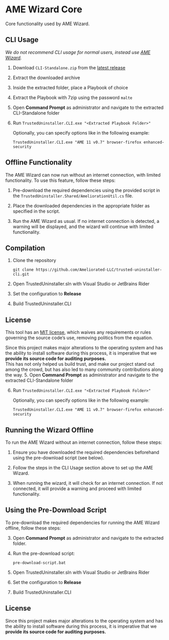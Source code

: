 # AME Wizard Core

Core functionality used by AME Wizard.

## CLI Usage

*We do not recommend CLI usage for normal users, instead use [AME Wizard](https://ameliorated.io/).*

1. Download `CLI-Standalone.zip` from the [latest release](https://github.com/Ameliorated-LLC/trusted-uninstaller-cli/releases/latest)

2. Extract the downloaded archive

3. Inside the extracted folder, place a Playbook of choice

4. Extract the Playbook with 7zip using the password `malte`

5. Open **Command Prompt** as administrator and navigate to the extracted CLI-Standalone folder

6. Run `TrustedUninstaller.CLI.exe "<Extracted Playbook Folder>"`

   Optionally, you can specify options like in the following example:
   ```
   TrustedUninstaller.CLI.exe "AME 11 v0.7" browser-firefox enhanced-security
   ```

## Offline Functionality

The AME Wizard can now run without an internet connection, with limited functionality. To use this feature, follow these steps:

1. Pre-download the required dependencies using the provided script in the `TrustedUninstaller.Shared/AmeliorationUtil.cs` file.

2. Place the downloaded dependencies in the appropriate folder as specified in the script.

3. Run the AME Wizard as usual. If no internet connection is detected, a warning will be displayed, and the wizard will continue with limited functionality.

## Compilation

1. Clone the repository
   ```
   git clone https://github.com/Ameliorated-LLC/trusted-uninstaller-cli.git
   ```
2. Open TrustedUninstaller.sln with Visual Studio or JetBrains Rider

3. Set the configuration to **Release**

4. Build TrustedUninstaller.CLI

## License
This tool has an [MIT license](https://en.wikipedia.org/wiki/MIT_License), which waives any requirements or rules governing the source code’s use, removing politics from the equation.

Since this project makes major alterations to the operating system and has the ability to install software during this process, it is imperative that we **provide its source code for auditing purposes.**  
This has not only helped us build trust, and make our project stand out among the crowd, but has also led to many community contributions along the way.
5. Open **Command Prompt** as administrator and navigate to the extracted CLI-Standalone folder

6. Run `TrustedUninstaller.CLI.exe "<Extracted Playbook Folder>"`

   Optionally, you can specify options like in the following example:
   ```
   TrustedUninstaller.CLI.exe "AME 11 v0.7" browser-firefox enhanced-security
   ```

## Running the Wizard Offline

To run the AME Wizard without an internet connection, follow these steps:

1. Ensure you have downloaded the required dependencies beforehand using the pre-download script (see below).

2. Follow the steps in the CLI Usage section above to set up the AME Wizard.

3. When running the wizard, it will check for an internet connection. If not connected, it will provide a warning and proceed with limited functionality.

## Using the Pre-Download Script

To pre-download the required dependencies for running the AME Wizard offline, follow these steps:

3. Open **Command Prompt** as administrator and navigate to the extracted folder.

4. Run the pre-download script:
   ```
   pre-download-script.bat
   ```

2. Open TrustedUninstaller.sln with Visual Studio or JetBrains Rider

3. Set the configuration to **Release**

4. Build TrustedUninstaller.CLI

## License
Since this project makes major alterations to the operating system and has the ability to install software during this process, it is imperative that we **provide its source code for auditing purposes.**  
